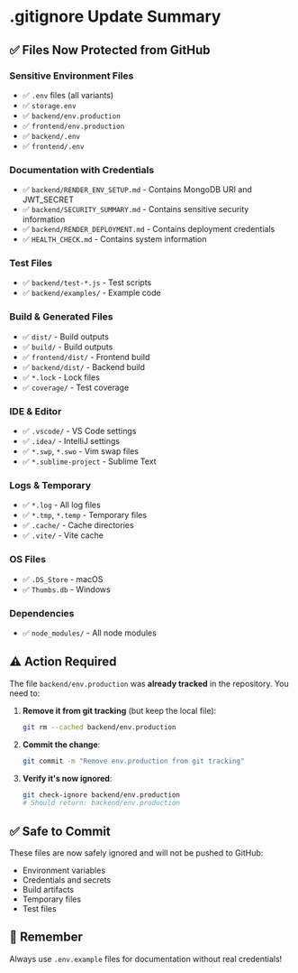 # .gitignore Update Summary

## ✅ Files Now Protected from GitHub

### Sensitive Environment Files

- ✅ `.env` files (all variants)
- ✅ `storage.env`
- ✅ `backend/env.production`
- ✅ `frontend/env.production`
- ✅ `backend/.env`
- ✅ `frontend/.env`

### Documentation with Credentials

- ✅ `backend/RENDER_ENV_SETUP.md` - Contains MongoDB URI and JWT_SECRET
- ✅ `backend/SECURITY_SUMMARY.md` - Contains sensitive security information
- ✅ `backend/RENDER_DEPLOYMENT.md` - Contains deployment credentials
- ✅ `HEALTH_CHECK.md` - Contains system information

### Test Files

- ✅ `backend/test-*.js` - Test scripts
- ✅ `backend/examples/` - Example code

### Build & Generated Files

- ✅ `dist/` - Build outputs
- ✅ `build/` - Build outputs
- ✅ `frontend/dist/` - Frontend build
- ✅ `backend/dist/` - Backend build
- ✅ `*.lock` - Lock files
- ✅ `coverage/` - Test coverage

### IDE & Editor

- ✅ `.vscode/` - VS Code settings
- ✅ `.idea/` - IntelliJ settings
- ✅ `*.swp`, `*.swo` - Vim swap files
- ✅ `*.sublime-project` - Sublime Text

### Logs & Temporary

- ✅ `*.log` - All log files
- ✅ `*.tmp`, `*.temp` - Temporary files
- ✅ `.cache/` - Cache directories
- ✅ `.vite/` - Vite cache

### OS Files

- ✅ `.DS_Store` - macOS
- ✅ `Thumbs.db` - Windows

### Dependencies

- ✅ `node_modules/` - All node modules

## ⚠️ Action Required

The file `backend/env.production` was **already tracked** in the repository. You need to:

1. **Remove it from git tracking** (but keep the local file):

   ```bash
   git rm --cached backend/env.production
   ```

2. **Commit the change**:

   ```bash
   git commit -m "Remove env.production from git tracking"
   ```

3. **Verify it's now ignored**:
   ```bash
   git check-ignore backend/env.production
   # Should return: backend/env.production
   ```

## ✅ Safe to Commit

These files are now safely ignored and will not be pushed to GitHub:

- Environment variables
- Credentials and secrets
- Build artifacts
- Temporary files
- Test files

## 📝 Remember

Always use `.env.example` files for documentation without real credentials!
